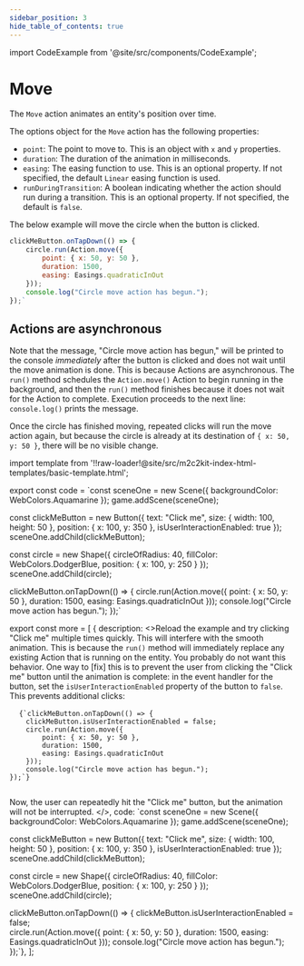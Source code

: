 ```yaml
---
sidebar_position: 3
hide_table_of_contents: true
---
```


import CodeExample from '@site/src/components/CodeExample';

# Move

The `Move` action animates an entity's position over time.

The options object for the `Move` action has the following properties:

- `point`: The point to move to. This is an object with `x` and `y` properties.
- `duration`: The duration of the animation in milliseconds.
- `easing`: The easing function to use. This is an optional property. If not specified, the default `Linear` easing function is used.
- `runDuringTransition`: A boolean indicating whether the action should run during a transition. This is an optional property. If not specified, the default is `false`.

The below example will move the circle when the button is clicked.

```js
clickMeButton.onTapDown(() => {
    circle.run(Action.move({
        point: { x: 50, y: 50 },
        duration: 1500,
        easing: Easings.quadraticInOut
    }));
    console.log("Circle move action has begun.");
});`
```

## Actions are asynchronous

Note that the message, "Circle move action has begun," will be printed to the console *immediately* after the button is clicked and does not wait until the move animation is done. This is because Actions are asynchronous. The `run()` method schedules the `Action.move()` Action to begin running in the background, and then the `run()` method finishes because it does not wait for the Action to complete. Execution proceeds to the next line: `console.log()` prints the message.

Once the circle has finished moving, repeated clicks will run the move action again, but because the circle is already at its destination of `{ x: 50, y: 50 }`, there will be no visible change.

import template from '!!raw-loader!@site/src/m2c2kit-index-html-templates/basic-template.html';

export const code = `const sceneOne = new Scene({ backgroundColor: WebColors.Aquamarine });
game.addScene(sceneOne);
 
const clickMeButton = new Button({
    text: "Click me",
    size: { width: 100, height: 50 },
    position: { x: 100, y: 350 },
    isUserInteractionEnabled: true
});
sceneOne.addChild(clickMeButton);
 
const circle = new Shape({
    circleOfRadius: 40,
    fillColor: WebColors.DodgerBlue,
    position: { x: 100, y: 250 }
});
sceneOne.addChild(circle);
 
clickMeButton.onTapDown(() => {
    circle.run(Action.move({
        point: { x: 50, y: 50 },
        duration: 1500,
        easing: Easings.quadraticInOut
    }));
    console.log("Circle move action has begun.");
});`

export const more = [
{ description: <>Reload the example and try clicking "Click me" multiple times quickly. This will interfere with the smooth animation. This is because the `run()` method will immediately replace any existing Action that is running on the entity. You probably do not want this behavior. One way to [fix] this is to prevent the user from clicking the "Click me" button until the animation is complete: in the event handler for the button, set the <code>isUserInteractionEnabled</code> property of the button to <code>false</code>. This prevents additional clicks:
<pre>
  <code className="language-js">{`clickMeButton.onTapDown(() => {
    clickMeButton.isUserInteractionEnabled = false;
    circle.run(Action.move({
        point: { x: 50, y: 50 },
        duration: 1500,
        easing: Easings.quadraticInOut
    }));
    console.log("Circle move action has begun.");
});`}
  </code>
</pre>
Now, the user can repeatedly hit the "Click me" button, but the animation will not be interrupted.
</>,
code: `const sceneOne = new Scene({ backgroundColor: WebColors.Aquamarine });
game.addScene(sceneOne);
 
const clickMeButton = new Button({
    text: "Click me",
    size: { width: 100, height: 50 },
    position: { x: 100, y: 350 },
    isUserInteractionEnabled: true
});
sceneOne.addChild(clickMeButton);
 
const circle = new Shape({
    circleOfRadius: 40,
    fillColor: WebColors.DodgerBlue,
    position: { x: 100, y: 250 }
});
sceneOne.addChild(circle);
 
clickMeButton.onTapDown(() => {
    clickMeButton.isUserInteractionEnabled = false;    
    circle.run(Action.move({
        point: { x: 50, y: 50 },
        duration: 1500,
        easing: Easings.quadraticInOut
    }));
    console.log("Circle move action has begun.");
});`},
];

<CodeExample code={code} more={more} template={template} console="true"/>
